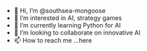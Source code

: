- 👋 Hi, I’m @southsea-mongoose
- 👀 I’m interested in AI, strategy games
- 🌱 I’m currently learning Python for AI
- 💞️ I’m looking to collaborate on innovative AI
- 📫 How to reach me ...here

<!---
southsea-mongoose/southsea-mongoose is a ✨ special ✨ repository because its `README.md` (this file) appears on your GitHub profile.
You can click the Preview link to take a look at your changes.
--->
